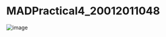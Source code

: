 # MADPractical4_20012011048

![image](https://user-images.githubusercontent.com/82492764/190922818-bcbef74b-b6e1-49b4-87f0-1572d1f423f4.png)
